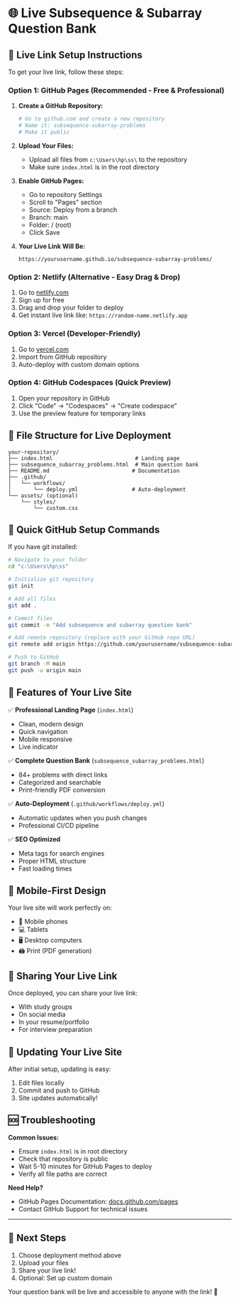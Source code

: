 # 🌐 Live Subsequence & Subarray Question Bank

## 🚀 Live Link Setup Instructions

To get your live link, follow these steps:

### Option 1: GitHub Pages (Recommended - Free & Professional)

1. **Create a GitHub Repository:**
   ```bash
   # Go to github.com and create a new repository
   # Name it: subsequence-subarray-problems
   # Make it public
   ```

2. **Upload Your Files:**
   - Upload all files from `c:\Users\hp\ss\` to the repository
   - Make sure `index.html` is in the root directory

3. **Enable GitHub Pages:**
   - Go to repository Settings
   - Scroll to "Pages" section
   - Source: Deploy from a branch
   - Branch: main
   - Folder: / (root)
   - Click Save

4. **Your Live Link Will Be:**
   ```
   https://yourusername.github.io/subsequence-subarray-problems/
   ```

### Option 2: Netlify (Alternative - Easy Drag & Drop)

1. Go to [netlify.com](https://netlify.com)
2. Sign up for free
3. Drag and drop your folder to deploy
4. Get instant live link like: `https://random-name.netlify.app`

### Option 3: Vercel (Developer-Friendly)

1. Go to [vercel.com](https://vercel.com)
2. Import from GitHub repository
3. Auto-deploy with custom domain options

### Option 4: GitHub Codespaces (Quick Preview)

1. Open your repository in GitHub
2. Click "Code" → "Codespaces" → "Create codespace"
3. Use the preview feature for temporary links

## 📁 File Structure for Live Deployment

```
your-repository/
├── index.html                          # Landing page
├── subsequence_subarray_problems.html  # Main question bank
├── README.md                          # Documentation
├── .github/
│   └── workflows/
│       └── deploy.yml                 # Auto-deployment
└── assets/ (optional)
    └── styles/
        └── custom.css
```

## 🔧 Quick GitHub Setup Commands

If you have git installed:

```bash
# Navigate to your folder
cd "c:\Users\hp\ss"

# Initialize git repository
git init

# Add all files
git add .

# Commit files
git commit -m "Add subsequence and subarray question bank"

# Add remote repository (replace with your GitHub repo URL)
git remote add origin https://github.com/yourusername/subsequence-subarray-problems.git

# Push to GitHub
git branch -M main
git push -u origin main
```

## 🌟 Features of Your Live Site

✅ **Professional Landing Page** (`index.html`)
- Clean, modern design
- Quick navigation
- Mobile responsive
- Live indicator

✅ **Complete Question Bank** (`subsequence_subarray_problems.html`)
- 84+ problems with direct links
- Categorized and searchable
- Print-friendly PDF conversion

✅ **Auto-Deployment** (`.github/workflows/deploy.yml`)
- Automatic updates when you push changes
- Professional CI/CD pipeline

✅ **SEO Optimized**
- Meta tags for search engines
- Proper HTML structure
- Fast loading times

## 📱 Mobile-First Design

Your live site will work perfectly on:
- 📱 Mobile phones
- 💻 Tablets
- 🖥️ Desktop computers
- 🖨️ Print (PDF generation)

## 🔗 Sharing Your Live Link

Once deployed, you can share your live link:
- With study groups
- On social media
- In your resume/portfolio
- For interview preparation

## 🔄 Updating Your Live Site

After initial setup, updating is easy:
1. Edit files locally
2. Commit and push to GitHub
3. Site updates automatically!

## 🆘 Troubleshooting

**Common Issues:**
- Ensure `index.html` is in root directory
- Check that repository is public
- Wait 5-10 minutes for GitHub Pages to deploy
- Verify all file paths are correct

**Need Help?**
- GitHub Pages Documentation: [docs.github.com/pages](https://docs.github.com/pages)
- Contact GitHub Support for technical issues

---

## 🎯 Next Steps

1. Choose deployment method above
2. Upload your files
3. Share your live link!
4. Optional: Set up custom domain

Your question bank will be live and accessible to anyone with the link! 🚀
